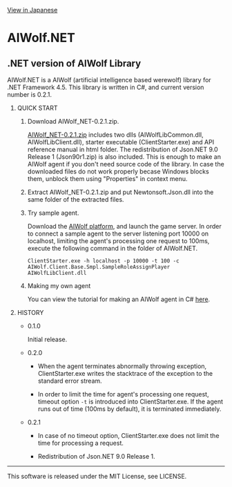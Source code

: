 [View in Japanese](http://aiwolfsharp.github.io/AIWolf_NET)
# AIWolf.NET
## .NET version of AIWolf Library

AIWolf.NET is a AIWolf (artificial intelligence based werewolf) library for .NET Framework 4.5.
This library is written in C#, and current version number is 0.2.1.

1. QUICK START

    1. Download AIWolf_NET-0.2.1.zip.

        [AIWolf_NET-0.2.1.zip](https://github.com/AIWolfSharp/AIWolf_NET/releases/download/v0.2.1/AIWolf_NET-0.2.1.zip)
        includes two dlls (AIWolfLibCommon.dll, AIWolfLibClient.dll),
        starter executable (ClientStarter.exe)
        and API reference manual in html folder.
        The redistribution of Json.NET 9.0 Release 1 (Json90r1.zip) is also included.
        This is enough to make an AIWolf agent
        if you don't need source code of the library.
        In case the downloaded files do not work properly becase Windows blocks them,
        unblock them using "Properties" in context menu.

    1. Extract AIWolf_NET-0.2.1.zip
    and put Newtonsoft.Json.dll into the same folder of the extracted files. 

    1. Try sample agent.

        Download the [AIWolf platform](http://aiwolf.org/server/),
        and launch the game server.
        In order to connect a sample agent to the server listening port 10000 on localhost,
        limiting the agent's processing one request to 100ms,
        execute the following command in the folder of AIWolf.NET.

        `ClientStarter.exe -h localhost -p 10000 -t 100 -c AIWolf.Client.Base.Smpl.SampleRoleAssignPlayer AIWolfLibClient.dll`

    1. Making my own agent

        You can view the tutorial for making an AIWolf agent in C#
        [here](http://www.slideshare.net/takots/how-to-make-an-artificial-intelligence-based-werewolf-agent-in-c-using-visual-studio). 

1. HISTORY

    * 0.1.0

        Initial release.

    * 0.2.0

        - When the agent terminates abnormally throwing exception,
        ClientStarter.exe writes the stacktrace of the exception to the standard error stream.

        - In order to limit the time for agent's processing one request,
        timeout option `-t` is introduced into ClientStarter.exe.
        If the agent runs out of time (100ms by default), it is terminated immediately.

    * 0.2.1

        - In case of no timeout option, ClientStarter.exe does not limit the time for processing a request.

        - Redistribution of Json.NET 9.0 Release 1.

---
This software is released under the MIT License, see LICENSE.
